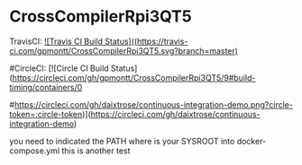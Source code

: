 # CrossCompilerRpi3QT5


TravisCI: [![Travis CI Build Status]((https://travis-ci.com/gpmontt/CrossCompilerRpi3QT5.svg?branch=master)](https://travis-ci.com/gpmontt/CrossCompilerRpi3QT5)

#CircleCI: [![Circle CI Build Status](https://circleci.com/gh/gpmontt/CrossCompilerRpi3QT5/9#build-timing/containers/0

#https://circleci.com/gh/daixtrose/continuous-integration-demo.png?circle-token=:circle-token)](https://circleci.com/gh/daixtrose/continuous-integration-demo)


you need to indicated the PATH where is your SYSROOT into docker-compose.yml
this is another test


